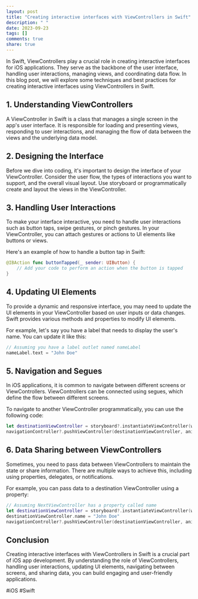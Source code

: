 ```yaml
---
layout: post
title: "Creating interactive interfaces with ViewControllers in Swift"
description: " "
date: 2023-09-23
tags: []
comments: true
share: true
---
```


In Swift, ViewControllers play a crucial role in creating interactive interfaces for iOS applications. They serve as the backbone of the user interface, handling user interactions, managing views, and coordinating data flow. In this blog post, we will explore some techniques and best practices for creating interactive interfaces using ViewControllers in Swift.

## 1. Understanding ViewControllers

A ViewController in Swift is a class that manages a single screen in the app's user interface. It is responsible for loading and presenting views, responding to user interactions, and managing the flow of data between the views and the underlying data model.

## 2. Designing the Interface

Before we dive into coding, it's important to design the interface of your ViewController. Consider the user flow, the types of interactions you want to support, and the overall visual layout. Use storyboard or programmatically create and layout the views in the ViewController.

## 3. Handling User Interactions

To make your interface interactive, you need to handle user interactions such as button taps, swipe gestures, or pinch gestures. In your ViewController, you can attach gestures or actions to UI elements like buttons or views.

Here's an example of how to handle a button tap in Swift:

```swift
@IBAction func buttonTapped(_ sender: UIButton) {
    // Add your code to perform an action when the button is tapped
}
```

## 4. Updating UI Elements

To provide a dynamic and responsive interface, you may need to update the UI elements in your ViewController based on user inputs or data changes. Swift provides various methods and properties to modify UI elements.

For example, let's say you have a label that needs to display the user's name. You can update it like this:

```swift
// Assuming you have a label outlet named nameLabel
nameLabel.text = "John Doe"
```

## 5. Navigation and Segues

In iOS applications, it is common to navigate between different screens or ViewControllers. ViewControllers can be connected using segues, which define the flow between different screens.

To navigate to another ViewController programmatically, you can use the following code:

```swift
let destinationViewController = storyboard?.instantiateViewController(withIdentifier: "NextViewController") as! NextViewController
navigationController?.pushViewController(destinationViewController, animated: true)
```

## 6. Data Sharing between ViewControllers

Sometimes, you need to pass data between ViewControllers to maintain the state or share information. There are multiple ways to achieve this, including using properties, delegates, or notifications.

For example, you can pass data to a destination ViewController using a property:

```swift
// Assuming NextViewController has a property called name
let destinationViewController = storyboard?.instantiateViewController(withIdentifier: "NextViewController") as! NextViewController
destinationViewController.name = "John Doe"
navigationController?.pushViewController(destinationViewController, animated: true)
```

## Conclusion

Creating interactive interfaces with ViewControllers in Swift is a crucial part of iOS app development. By understanding the role of ViewControllers, handling user interactions, updating UI elements, navigating between screens, and sharing data, you can build engaging and user-friendly applications.

#iOS #Swift